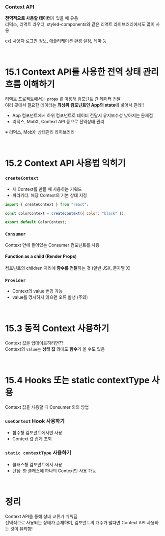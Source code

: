 ### Context API
**전역적으로 사용할 데이터**가 있을 때 유용   
리덕스, 리액트 라우터, styled-components와 같은 리액트 라이브러리에서도 많이 사용

ex) 사용자 로그인 정보, 애플리케이션 환경 설정, 테마 등 

<br> 

# 15.1 Context API를 사용한 전역 상태 관리 흐름 이해하기

리액트 프로젝트에서는 **`props`** 를 이용해 컴포넌트 간 데이터 전달    
여러 곳에서 필요한 데이터는 **최상위 컴포넌트인 App의 state**에 넣어서 관리!!    

- App 컴포넌트에서 하위 컴포넌트로 데이터 전달시 유지보수성 낮아지는 문제점 
- 리덕스, MobX, Context API 등으로 전역상태 관리 

※ 리덕스, MobX: 상태관리 라이브러리

<br> 

# 15.2 Context API 사용법 익히기

### `createContext`
- 새 Context를 만들 때 사용하는 키워드   
- 파라키터: 해당 Context의 기본 상태 지정

```jsx
import { createContext } from "react";

const ColorContext = createContext({ color: "black" });

export default ColorContext;
```

### `Consumer` 
Context 안에 들어있는 Consumer 컴포넌트를 사용 

#### Function as a child (Render Props) 
컴포넌트의 children 자리에 **함수를 전달**하는 것 (일반 JSX, 문자열 X)    

### `Provider`
- Context의 value 변경 가능
- value를 명시하지 않으면 오류 발생 (주의)

<br>

# 15.3 동적 Context 사용하기
Context 값을 업데이트하려면??    
Context의 `value`는 **상태 값** 외에도 **함수**가 올 수도 있음

<br>

# 15.4 Hooks 또는 static contextType 사용

Context 값을 사용할 때 Consumer 외의 방법

### `useContext` Hook 사용하기
- 함수형 컴포넌트에서만 사용
- Context 값 쉽게 조회 

### `static contextType` 사용하기
- 클래스형 컴포넌트에서 사용
- 단점: 한 클래스에 하나의 Context만 사용 가능

<br>

# 정리 
Context API를 통해 상태 교류가 쉬워짐    
전역적으로 사용되는 상태가 존재하며, 컴포넌트의 개수가 많다면 Context API 사용하는 것이 유리함!

































